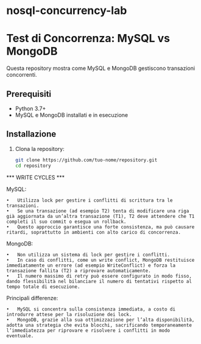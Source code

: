 # nosql-concurrency-lab


# Test di Concorrenza: MySQL vs MongoDB

Questa repository mostra come MySQL e MongoDB gestiscono transazioni concorrenti.

## Prerequisiti
- Python 3.7+
- MySQL e MongoDB installati e in esecuzione

## Installazione
1. Clona la repository:
   ```bash
   git clone https://github.com/tuo-nome/repository.git
   cd repository

*** WRITE CYCLES ***

MySQL:

	•	Utilizza lock per gestire i conflitti di scrittura tra le transazioni.
	•	Se una transazione (ad esempio T2) tenta di modificare una riga già aggiornata da un’altra transazione (T1), T2 deve attendere che T1 completi il suo commit o esegua un rollback.
	•	Questo approccio garantisce una forte consistenza, ma può causare ritardi, soprattutto in ambienti con alto carico di concorrenza.

MongoDB:

	•	Non utilizza un sistema di lock per gestire i conflitti.
	•	In caso di conflitti, come un write conflict, MongoDB restituisce immediatamente un errore (ad esempio WriteConflict) e forza la transazione fallita (T2) a riprovare automaticamente.
	•	Il numero massimo di retry può essere configurato in modo fisso, dando flessibilità nel bilanciare il numero di tentativi rispetto al tempo totale di esecuzione.

Principali differenze:

	•	MySQL si concentra sulla consistenza immediata, a costo di introdurre attese per la risoluzione dei lock.
	•	MongoDB, grazie alla sua ottimizzazione per l’alta disponibilità, adotta una strategia che evita blocchi, sacrificando temporaneamente l’immediatezza per riprovare e risolvere i conflitti in modo eventuale.